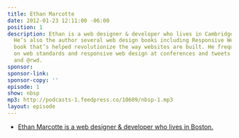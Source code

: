```yaml
---
title: Ethan Marcotte
date: 2012-01-23 12:11:00 -06:00
position: 1
description: Ethan is a web designer & developer who lives in Cambridge, Massachusetts.
  He’s also the author several web design books including Responsive Web Design, a
  book that’s helped revolutionize the way websites are built. He frequently speaks
  on web standards and responsive web design at conferences and tweets about it @beep
  and @rwd.
sponsor: 
sponsor-link: 
sponsor-copy: ''
episode: 1
show: nbsp
mp3: http://podcasts-1.feedpress.co/10609/nbsp-1.mp3
layout: episode
---
```


* [Ethan Marcotte is a web designer & developer who lives in Boston.](http://ethanmarcotte.com/)
